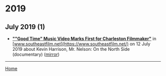 # 2019

## July 2019 (1)

 - [**""Good Time" Music Video  Marks First for Charleston Filmmaker"**](https://www.southeastfilm.net/copy-of-carolina-film-alliance) in [www.southeastfilm.net](https://www.southeastfilm.net/) on 12 July 2019 about Kevin Harrison, Mr. Nelson: On the North Side (documentary) ([mirror](https://web.archive.org/web/*/https://www.southeastfilm.net/copy-of-carolina-film-alliance))

----

[Home](../)
